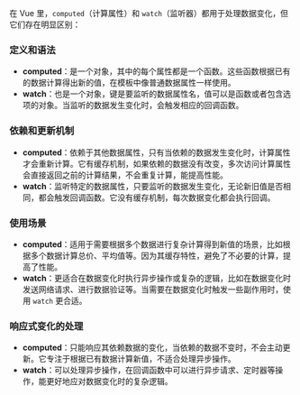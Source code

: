 在 Vue 里，`computed`（计算属性）和 `watch`（监听器）都用于处理数据变化，但它们存在明显区别：

### 定义和语法
- **computed**：是一个对象，其中的每个属性都是一个函数。这些函数根据已有的数据计算得出新的值，在模板中像普通数据属性一样使用。
- **watch**：也是一个对象，键是要监听的数据属性名，值可以是函数或者包含选项的对象。当监听的数据发生变化时，会触发相应的回调函数。

### 依赖和更新机制
- **computed**：依赖于其他数据属性，只有当依赖的数据发生变化时，计算属性才会重新计算。它有缓存机制，如果依赖的数据没有改变，多次访问计算属性会直接返回之前的计算结果，不会重复计算，能提高性能。
- **watch**：监听特定的数据属性，只要监听的数据发生变化，无论新旧值是否相同，都会触发回调函数。它没有缓存机制，每次数据变化都会执行回调。

### 使用场景
- **computed**：适用于需要根据多个数据进行复杂计算得到新值的场景，比如根据多个数据计算总价、平均值等。因为其缓存特性，避免了不必要的计算，提高了性能。
- **watch**：更适合在数据变化时执行异步操作或复杂的逻辑，比如在数据变化时发送网络请求、进行数据验证等。当需要在数据变化时触发一些副作用时，使用 `watch` 更合适。

### 响应式变化的处理
- **computed**：只能响应其依赖数据的变化，当依赖的数据不变时，不会主动更新。它专注于根据已有数据计算新值，不适合处理异步操作。
- **watch**：可以处理异步操作，在回调函数中可以进行异步请求、定时器等操作，能更好地应对数据变化时的复杂逻辑。 